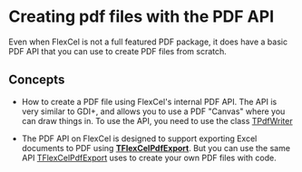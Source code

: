 # Creating pdf files with the PDF API

Even when FlexCel is not a full featured PDF package, it does have a
basic PDF API that you can use to create PDF files from scratch.

## Concepts

- How to create a PDF file using FlexCel\'s internal PDF API. The API
  is very similar to GDI+, and allows you to use a PDF \"Canvas\"
  where you can draw things in. To use the API, you need to use the class [TPdfWriter](https://doc.tmssoftware.com/flexcel/vcl/api/FlexCel.Pdf/TPdfWriter/index.html)

- The PDF API on FlexCel is designed to support exporting Excel
  documents to PDF using **[TFlexCelPdfExport](https://doc.tmssoftware.com/flexcel/vcl/api/FlexCel.Render/TFlexCelPdfExport/index.html)**. But you can use the
  same API [TFlexCelPdfExport](https://doc.tmssoftware.com/flexcel/vcl/api/FlexCel.Render/TFlexCelPdfExport/index.html) uses to create your own PDF files with
  code.
